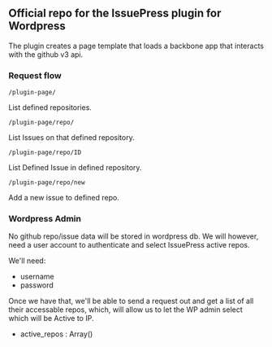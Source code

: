 
## Official repo for the IssuePress plugin for Wordpress

The plugin creates a page template that loads a backbone app that interacts with the github v3 api.


### Request flow

```
/plugin-page/
```
List defined repositories.

```
/plugin-page/repo/
```
List Issues on that defined repository.

```
/plugin-page/repo/ID
```
List Defined Issue in defined repository.


```
/plugin-page/repo/new
```
Add a new issue to defined repo.


### Wordpress Admin

No github repo/issue data will be stored in wordpress db. We will however, need a user account to authenticate and select IssuePress active repos.

We'll need:
- username
- password

Once we have that, we'll be able to send a request out and get a list of all their accessable repos, which, will allow us to let the WP admin select which will be Active to IP.

- active\_repos  : Array()




